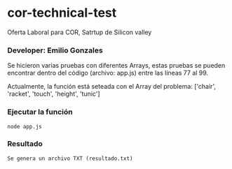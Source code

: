 # cor-technical-test
Oferta Laboral para COR, Satrtup de Silicon valley

### Developer: Emilio Gonzales

Se hicieron varias pruebas con diferentes Arrays, estas pruebas se pueden encontrar dentro del código (archivo: app.js) entre las líneas 77 al 99.

Actualmente, la función está seteada con el Array del problema: ['chair', 'racket', 'touch', 'height', 'tunic']

### Ejecutar la función
```
node app.js
```

### Resultado
```
Se genera un archivo TXT (resultado.txt)
```
